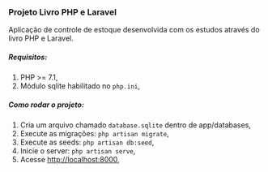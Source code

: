 ### Projeto Livro PHP e Laravel

Aplicação de controle de estoque desenvolvida com os estudos através do livro PHP e Laravel.

##### Requisitos:  
1. PHP >= 7.1,
2. Módulo sqlite habilitado no `php.ini`,

##### Como rodar o projeto:  
1. Cria um arquivo chamado `database.sqlite` dentro de app/databases,
2. Execute as migrações: `php artisan migrate`,
3. Execute as seeds: `php artisan db:seed`,
4. Inicie o server: `php artisan serve`,
5. Acesse [http://localhost:8000](http://localhost:8000),